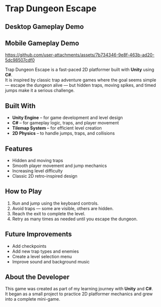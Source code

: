 # Trap Dungeon Escape

## Desktop Gameplay Demo

## Mobile Gameplay Demo
https://github.com/user-attachments/assets/7b734346-9e8f-463b-ad20-5dc98507cdf0



Trap Dungeon Escape is a fast-paced 2D platformer built with **Unity** using **C#**.  
It is inspired by classic trap adventure games where the goal seems simple — escape the dungeon alive — but hidden traps, moving spikes, and timed jumps make it a serious challenge.



## Built With

- **Unity Engine** – for game development and level design  
- **C#** – for gameplay logic, traps, and player movement  
- **Tilemap System** – for efficient level creation  
- **2D Physics** – to handle jumps, traps, and collisions  



## Features

- Hidden and moving traps  
- Smooth player movement and jump mechanics  
- Increasing level difficulty  
- Classic 2D retro-inspired design  



## How to Play

1. Run and jump using the keyboard controls.  
2. Avoid traps — some are visible, others are hidden.  
3. Reach the exit to complete the level.  
4. Retry as many times as needed until you escape the dungeon.  



## Future Improvements

- Add checkpoints  
- Add new trap types and enemies  
- Create a level selection menu  
- Improve sound and background music  



## About the Developer

This game was created as part of my learning journey with **Unity** and **C#**.  
It began as a small project to practice 2D platformer mechanics and grew into a complete mini-game.

